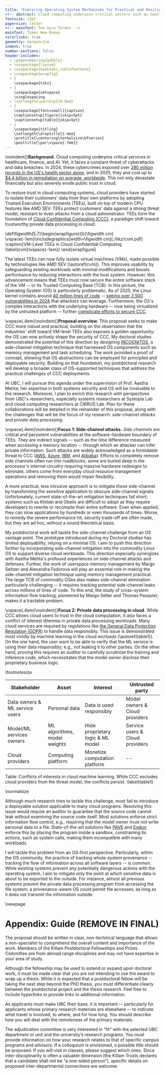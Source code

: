 ```yaml
---
title: "Exploring Operating System Mechanisms for Practical and Resilient Confidential Computing"
<!-- abstract: Cloud computing underpins critical sectors such as healthcare, finance, and AI, yet remains vulnerable to escalating cyberattacks. Recent advances in "confidential cloud computing" leverage hardware mechanisms to keep sensitive data encrypted and isolated even while it is being processed. However, these systems remain exposed to "side-channel attacks" -- techniques that infer secrets indirectly by observing the side-effects of computation. Existing approaches to mitigate such attacks either impose prohibitive performance costs, restrict practical deployment, or lack a strong theoretical foundation. This proposal explores new methods to make confidential cloud computing both resilient to side-channel attacks and practical to deploy, by combining insights from operating system design with models of how information leaks through complex systems. If successful, this work will enable practical adoption of side-channel protections in cloud and provide solid theoretical foundations to strengthen trust in confidential computing. -->
fontsize: 12pt
papersize: letter
<!-- mainfont: TeX Gyre Termes -->
mainfont: Times New Roman
colorlinks: true
geometry: margin=2cm
indent: true
number-sections: false
header-includes:
  - \pagenumbering{gobble}
  - \usepackage{lipsum}
  - \usepackage{booktabs,tablefootnote}
  - \usepackage{wrapfig}
  - |
    \usepackage{tikz}
  - |
    \usepackage{setspace}
    \singlespacing
  - \setlength{\parskip}{0.0em}
  - |
    \usepackage[font=small]{caption}
    \captionsetup[figure]{skip=5pt}
    \captionsetup[table]{skip=5pt}
  - |
    \usepackage{titling}
    \setlength{\droptitle}{-4em} 
    \pretitle{\centering\normalsize\bfseries}
    \posttitle{\par\vspace{-7em}}
---
```


<!-- markdownlint-disable MD041 MD013 -->

\noindent{}**Background.** Cloud computing underpins critical services in healthcare, finance, and AI. Yet, it faces a constant threat of cyberattacks and data breaches. In 2024, these cybercrimes exposed over [280 million records in the US's health sector alone](https://www.verizon.com/business/resources/reports/2024-dbir-data-breach-investigations-report.pdf), and in 2025, they and cost up to [$4.4 billion in remediation on average, worldwide](https://www.ibm.com/downloads/documents/us-en/131cf87b20b31c91). This not only devastate financially but also severely erode public trust in cloud.

To restore trust in cloud computing systems, cloud providers have started to isolate their customers' data from their own platforms by adopting Trusted Execution Environments (TEEs), built on top of modern CPU features like AMD SEV. TEEs protect customers' data against a strong threat model, resistant to even attacks from a cloud administrator. TEEs form the foundation of [Cloud Confidential Computing (CCC)](https://blogs.nvidia.com/blog/what-is-confidential-computing/), a paradigm shift toward trustworthy private data processing in cloud.

\def\figwidth{5.7}\begin{wrapfigure}{l}{\figwidth cm} \vspace{-1em}\includegraphics[width=\figwidth cm]{./tikz/cvm.pdf} \caption{VM-Level TEEs in Cloud Confidential Computing \label{cvm}\vspace{-1em}} \end{wrapfigure}

The latest TEEs can now fully isolate virtual machines (VMs), made possible by technologies like AMD SEV (\autoref{cvm}). This improves usability by safeguarding existing workloads with minimal modifications and boosts performance by reducing interactions with the host system. However, this advancement means that TEEs must now secure the entire software stack of the VM -- or its Trusted Computing Base (TCB). In this picture, the Operating System (OS) is particularly problematic. As of 2025, the Linux kernel contains around [40 million lines of code](https://www.stackscale.com/blog/linux-kernel-surpasses-40-million-lines-code/) -- [seeing over 3,500 vulnerabilities in 2024](https://tuxcare.com/blog/the-linux-kernel-cve-flood-continues-unabated-in-2025/) that attackers can leverage. Furthermore, the OS's complex interactions with the underlying hardware -- now being virtualized by the untrusted platform -- further [complicate efforts to secure CCC](https://web.cs.toronto.edu/news-events/news/university-of-toronto-team-discovers-vulnerability-at-hardware-software-boundary-in-cloud-systems).

\vspace{.4em}\noindent{}**Proposal overview.** This proposal seeks to make CCC more robust and practical, building on the observation that the industries' shift toward VM-level TEEs also exposes a golden opportunity: the OS can now actively shape the security of CCC. My doctoral studies demonstrated the potential of this direction by designing [INCOGNITOS](https://www.computer.org/csdl/proceedings-article/sp/2025/223600d860/26hiVMUi1MI), a side-channel mitigation technique that harnessed OS components such as memory management and task scheduling. The work provided a proof of concept, showing that OS abstractions can be employed for principled and deployable security. Building on that foundation, my postdoctoral research will develop a broader class of OS-supported techniques that address the practical challenges of CCC deployments.

At UBC, I will pursue this agenda under the supervision of Prof. Aastha Mehta; her expertise in both systems security and OS will be invaluable to the research. Moreover, I plan to enrich this research with perspectives from UBC's researchers, especially systems researchers at Systopia Lab and cloud computing researchers at CIRRUS Lab. Plan for these collaborations will be detailed in the remainder of this proposal, along with the challenges that will be the focus of my research: _side-channel attacks_ and _private data processing_.

\vspace{.4em}\noindent{}**Focus 1: Side-channel attacks.** _Side channels_ are critical and persistent vulnerabilities at the software-hardware boundary of TEEs. They are indirect signals -- such as the time difference measured when accessing a memory location -- through which an attacker can infer private information. Such attacks are widely acknowledged as a formidable threat to CCC ([AWS](https://docs.aws.amazon.com/whitepapers/latest/security-design-of-aws-nitro-system/the-ec2-approach-to-preventing-side-channels.html), [Azure](https://www.microsoft.com/en-us/research/blog/preventing-side-channels-in-the-cloud/), [IBM](https://cloud.ibm.com/docs/vpc?topic=vpc-about-confidential-computing-vpc), and [Alibaba](https://www.alibabacloud.com/blog/599241)). Efforts to completely remove side channels often run into roadblocks; some are buried deep in the processor's internal circuitry requiring massive hardware redesigns to eliminate, others come from everyday cloud resource management operations and removing them would impair flexibility.

A more practical, less intrusive approach is to mitigate these side-channel by transforming the sensitive application to obscure side-channel signals. Unfortunately, current state-of-the-art mitigation techniques fall short; systems such as Klotski and Obelix are difficult to adopt as they require developers to rewrite or recompile their entire software. Even when applied, they can slow applications by hundreds or even thousands of times. Worse, to remedy the severe performance hit, security trade-off are often made, but they are ad hoc, without a sound theoretical basis.

My postdoctoral work will tackle the side-channel challenge from an OS vantage point. The prototype introduced during my Doctoral studies has limited deployability, relying on a minimal OS. I aim to push this direction further by incorporating side-channel mitigation into the commodity Linux OS to support diverse cloud workloads. This direction especially synergizes with Aastha Mehta's profound experiences on side-channel attacks and defenses. Further, the work of userspace memory management by Margo Seltzer and Alexandra Fedorova will play an essential role in making the side-channel mitigation technique using memory management practical. The large TCB of commodity OSes also makes side-channel elimination particularly challenging -- it requires tracking potential side-channel leaks across millions of lines of code. To this end, the study of cross-system information flow tracking, pioneered by Margo Selter and Thomas Pasquier, makes it a tractable problem.

<!-- \begin{wraptable}{r}{9cm} -->
<!-- \footnotesize -->
<!-- \begin{tabular}{p{2cm}p{2cm}p{4cm}}\\ -->
<!-- \toprule   -->
<!-- Stakeholder & Asset & Security interest \\ -->
<!-- \midrule -->
<!-- Data owner \& Serice users & Personal Data  & Data is used transparently and responsibly \\ -->
<!-- \midrule -->
<!-- Training owner & ML algorithms  & Hide proprietary logic \\ -->
<!-- \midrule -->
<!-- Inference owner & Inference algorithms  & Hide proprietary logic \\ -->
<!-- \bottomrule -->
<!-- \end{tabular} -->
<!-- \caption{Test}\label{table1} -->
<!-- \end{wraptable}  -->

\vspace{.4em}\noindent{}**Focus 2: Private data processing in cloud.** While CCC allows cloud users to trust in the cloud computation, it also faces a conflict of interest dilemma in private data processing workloads. Many cloud services are required by regulations like [the General Data Protection Regulation (GDPR)](https://gdpr-info.eu/) to handle data responsibly. This issue is demonstrated most vividly by machine learning in the cloud worloads (\autoref{table1}). On the one hand, the user want to be able to verify that the ML service is using their data responsibly; e.g., not leaking it to other parties. On the other hand, proving this requires an auditor to carefully scrutinize the training and inference code, which necessitates that the model owner disclose their proprietary business logic. 

\footnotesize

| Stakeholder                    | Asset                        | Interest                                   | Untrusted party                 |
| ------------------------------ | ---------------------------- | ------------------------------------------ | ------------------------------- |
| Data owners & ML service users | Personal data                | Data is used responsibly | Model owners & Cloud providers  |
| Model/ML services owners       | ML algorithms, model weights | Hide proprietary logic & ML model          | Service users & Cloud providers |
| Cloud providers                | Computing platform           | Monetize computation platform              | --                              |

Table: Conflicts of interests in cloud machine learning. While CCC excludes cloud providers from the threat model, the conflicts persist. \label{table1}

\normalsize

Although much research tries to tackle this challenge, most fail to introduce a deployable solution applicable to many cloud programs. Resolving this issue would require an auditor to guarantee that the source code cannot leak without examining the source code itself. Most solutions enforce strict information flow control, e.g., requiring that the model owner must not write personal data to a file. State-of-the-art solutions like [PAVE]() and [Erebor](https://dl.acm.org/doi/pdf/10.1145/3689031.3717464) enforce this by placing the program inside a sandbox, constraining its actions, such as system calls, making them incompatible with many workloads.

I will tackle this problem from an OS-first perspective. Particularly, within the OS community, the practice of tracking whole-system provenance -- tracking the flow of information across all software layers -- is common. While existing systems prevent any potentially dangerous actions with the operating system, I aim to mitigate only the point at which sensitive data is about to be exported to the outside. For instance, almost all previous systems prevent the private data processing program from accessing the file system; a provenance-aware OS could permit file accesses, as long as it does not transmit the information outside.

\newpage

# Appendix: Guide (REMOVE IN FINAL)

The proposal should be written in clear, non-technical language that allows a non-specialist to comprehend the overall content and importance of the work. Members of the Killam Postdoctoral Fellowships and Prizes Committee are from abroad range disciplines and may not have expertise in your area of study.

Although the fellowship may be used to extend or expand upon doctoral work, it must be made clear that you are not intending to use the award to wrap up a thesis. While it is expected that a postdoctoral fellow will be taking the next step beyond the PhD thesis, you must differentiate clearly between the postdoctoral project and the thesis research. Feel free to include hyperlinks to provide links to additional information.

As applicants must make UBC their base, it is important -- particularly for applicants whose primary research materials are elsewhere -- to indicate what travel is involved, to where, and for how long. You should describe how you will deal with the remoteness of the primary materials.

The adjudication committee is very interested in “fit” with the selected UBC department or unit and the university’s research programs. You must provide information on how your research relates to that of specific campus programs and advisors. If a colloquium is envisioned, a possible title should be proposed. If you will visit in classes, please suggest which ones. Since inter-disciplinarity is often a valuable dimension (the Killam Trusts declares that a candidate shall not be “a one-sided person”), specific details on proposed inter-departmental connections are welcome.
